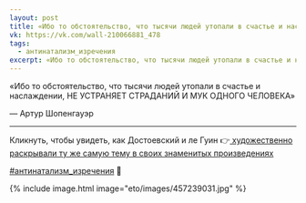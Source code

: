 ```yaml
---
layout: post
title: «Ибо то обстоятельство, что тысячи людей утопали в счастье и наслаждении...»
vk: https://vk.com/wall-210066881_478
tags:
  - антинатализм_изречения
excerpt: «Ибо то обстоятельство, что тысячи людей утопали в счастье и наслаждении, НЕ УСТРАНЯЕТ СТРАДАНИЙ И МУК ОДНОГО ЧЕЛОВЕКА» — Артур Шопенгауэр
---
```

«Ибо то обстоятельство, что тысячи людей утопали в счастье и наслаждении, НЕ УСТРАНЯЕТ СТРАДАНИЙ И МУК ОДНОГО ЧЕЛОВЕКА»

— Артур Шопенгауэр

---
Кликнуть, чтобы увидеть, как Достоевский и ле Гуин 👉[ художественно раскрывали ту же самую тему в своих знаменитых произведениях](../zhenshina/1709.html)

[#антинатализм_изречения](poisk.html#антинатализм_изречения) 💎

{% include image.html image="eto/images/457239031.jpg" %}